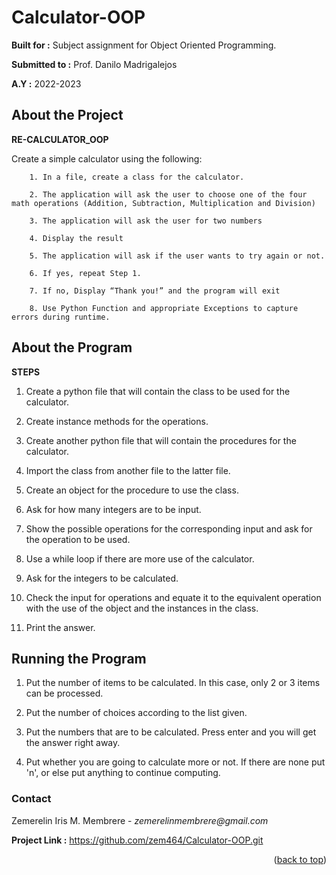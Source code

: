 # Calculator-OOP

**Built for :** Subject assignment for Object Oriented Programming.

  **Submitted to :** Prof. Danilo Madrigalejos 
  
  **A.Y :** 2022-2023

## About the Project
**RE-CALCULATOR_OOP**

Create a simple calculator using the following:

        1. In a file, create a class for the calculator.
        
        2. The application will ask the user to choose one of the four math operations (Addition, Subtraction, Multiplication and Division)

        3. The application will ask the user for two numbers

        4. Display the result

        5. The application will ask if the user wants to try again or not.

        6. If yes, repeat Step 1.

        7. If no, Display “Thank you!” and the program will exit 

        8. Use Python Function and appropriate Exceptions to capture errors during runtime.


## About the Program
**STEPS**

1. Create a python file that will contain the class to be used for the calculator.

2. Create instance methods for the operations.

3. Create another python file that will contain the procedures for the calculator.

4. Import the class from another file to the latter file.

5. Create an object for the procedure to use the class.

6. Ask for how many integers are to be input.

7. Show the possible operations for the corresponding input and ask for the operation to be used.

8. Use a while loop if there are more use of the calculator.

9. Ask for the integers to be calculated.

10. Check the input for operations and equate it to the equivalent operation with the use of the object and the instances in the class.

11. Print the answer.

## Running the Program

1. Put the number of items to be calculated. In this case, only 2 or 3 items can be processed.

2. Put the number of choices according to the list given.

3. Put the numbers that are to be calculated. Press enter and you will get the answer right away.

4. Put whether you are going to calculate more or not. If there are none put 'n', or else put anything to continue computing.

### Contact
Zemerelin Iris M. Membrere - _zemerelinmembrere@gmail.com_

**Project Link :** https://github.com/zem464/Calculator-OOP.git

<p align="right">(<a href="#readme-top">back to top</a>)</p>